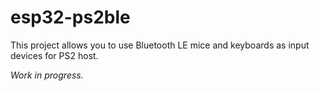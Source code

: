 # esp32-ps2ble
This project allows you to use Bluetooth LE mice and keyboards as input devices for PS2 host.

_Work in progress._
